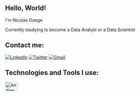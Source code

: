 ## Hello, World!

I'm Nicolas Doege

Currently studying to become a Data Analyst or a Data Scientist

## Contact me: 
[![LinkedIn](https://img.shields.io/badge/LinkedIn-0077B5?style=for-the-badge&logo=linkedin&logoColor=white)](https://www.linkedin.com/in/nicolas-doege/)
[![Twitter](https://img.shields.io/badge/Twitter-1DA1F2?style=for-the-badge&logo=twitter&logoColor=white)](https://twitter.com/doegemon)
[![Gmail](https://img.shields.io/badge/Gmail-D14836?style=for-the-badge&logo=gmail&logoColor=white)](mailto:nicolasldoege@gmail.com)

## Technologies and Tools I use: 
<div>
<img align="center" alt="Andressa-html" height="30" width="40" src="https://cdn.jsdelivr.net/gh/devicons/devicon/icons/python/python-original.svg" />
</div>
